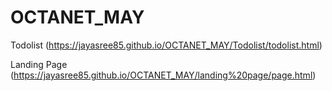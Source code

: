 # OCTANET_MAY
Todolist
(https://jayasree85.github.io/OCTANET_MAY/Todolist/todolist.html)

Landing Page
(https://jayasree85.github.io/OCTANET_MAY/landing%20page/page.html)



